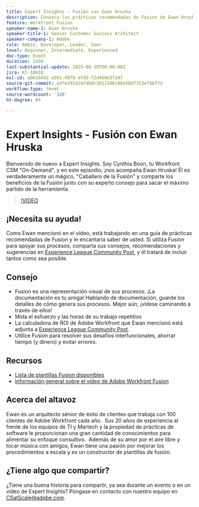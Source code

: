 ```yaml
---
title: Expert Insights - Fusión con Ewan Hruska
description: Conozca las prácticas recomendadas de Fusion de Ewan Hruska. Descubra cómo documentar, optimizar y escalar flujos de trabajo con Adobe Workfront Fusion para aumentar la eficacia.
feature: Workfront Fusion
speaker-name-1: Ewan Hruska
speaker-title-1: Senior Customer Success Architect
speaker-company-1: Adobe
role: Admin, Developer, Leader, User
level: Beginner, Intermediate, Experienced
doc-type: Event
duration: 1458
last-substantial-update: 2025-08-20T00:00:00Z
jira: KT-18618
exl-id: ab61b492-a391-497b-af45-f2d468e3f24f
source-git-commit: ed7e2914147dbdc2012186c88e50d7313ef8bf7d
workflow-type: tm+mt
source-wordcount: '328'
ht-degree: 0%

---
```


# Expert Insights - Fusión con Ewan Hruska

Bienvenido de nuevo a Expert Insights.  Soy Cynthia Boon, tu Workfront CSM &quot;On-Demand&quot;, y en este episodio, ¡nos acompaña Ewan Hruska! Él es verdaderamente un mágico, &quot;Caballero de la Fusión&quot; y comparte los beneficios de la Fusión junto con su experto consejo para sacar el máximo partido de la herramienta.

>[!VIDEO](https://video.tv.adobe.com/v/3469896/?learn=on&enablevpops)

## ¡Necesita su ayuda!

Como Ewan mencionó en el vídeo, está trabajando en una guía de prácticas recomendadas de Fusion y le encantaría saber de usted.  Si utiliza Fusion para apoyar sus procesos, comparta sus consejos, recomendaciones y sugerencias en [Experience League Community Post](https://experienceleaguecommunities.adobe.com/t5/workfront-discussions/video-february-2024-workfront-expert-insights-fusion-with-ewan/td-p/657114?profile.language=es), y él tratará de incluir tantos como sea posible.

## Consejo

* Fusion es una representación visual de sus procesos. ¡La documentación es tu amiga! Hablando de documentación, guarde los detalles de cómo genera sus procesos.  Mejor aún, ¡vídese caminando a través de ellos!
* Mida el esfuerzo y las horas de su trabajo repetitivo
* La calculadora de ROI de Adobe Workfront que Ewan mencionó está adjunta a [Experience League Community Post](https://experienceleaguecommunities.adobe.com/t5/workfront-discussions/video-february-2024-workfront-expert-insights-fusion-with-ewan/td-p/657114?profile.language=es).
* Utilice Fusion para resolver sus desafíos interfuncionales, ahorrar tiempo (y dinero) y evitar errores.

## Recursos

* [Lista de plantillas Fusion disponibles](https://experienceleague.adobe.com/docs/workfront/using/adobe-workfront-fusion/scenarios-in-fusion/fusion-scenario-templates/currently-available-fusion-templates.html?lang=es)
* [Información general sobre el vídeo de Adobe Workfront Fusion](https://experienceleague.adobe.com/docs/workfront/using/adobe-workfront-fusion/get-started-with-workfront-fusion/fusion-basics-videos.html?lang=es)

## Acerca del altavoz

Ewan es un arquitecto sénior de éxito de clientes que trabaja con 100 clientes de Adobe Workfront cada año.  Sus 20 años de experiencia al frente de los equipos de TI y Martech y la propiedad de prácticas de software le proporcionan una gran cantidad de conocimientos para alimentar su enfoque consultivo.  Además de su amor por el aire libre y tocar música con amigos, Ewan tiene una pasión por mejorar los procedimientos a escala y es un constructor de plantillas de fusión.

## ¿Tiene algo que compartir?

¿Tiene una buena historia para compartir, ya sea durante un evento o en un vídeo de Expert Insights? Póngase en contacto con nuestro equipo en [CSatScale@adobe.com](mailto:CSatScale@adobe.com).

